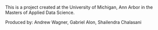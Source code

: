 This is a project created at the University of Michigan, Ann Arbor
in the Masters of Applied Data Science.

Produced by: Andrew Wagner, Gabriel Alon, Shailendra Chalasani
